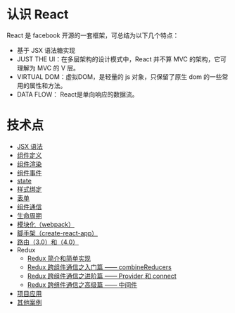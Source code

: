 # 认识 React
React 是 facebook 开源的一套框架，可总结为以下几个特点：
- 基于 JSX 语法糖实现
- JUST THE UI：在多层架构的设计模式中，React 并不算 MVC 的架构，它可理解为 MVC 的 V 层。
- VIRTUAL DOM：虚拟DOM，是轻量的 js 对象，只保留了原生 dom 的一些常用的属性和方法。
- DATA FLOW： React是单向响应的数据流。

# 技术点
- [JSX 语法](https://github.com/wscats/react-tutorial/tree/master/react/jsx)
- [组件定义](https://github.com/wscats/react-tutorial/tree/master/react/component/src/define)
- [组件渲染](https://github.com/wscats/react-tutorial/tree/master/react/component/src/render)
- [组件事件](https://github.com/wscats/react-tutorial/tree/master/react/component/src/event)
- [state](https://github.com/wscats/react-tutorial/tree/master/react/component/src/state)
- [样式绑定](https://github.com/wscats/react-tutorial/tree/master/react/component/src/style)
- [表单](https://github.com/wscats/react-tutorial/tree/master/react/component/src/form)
- [组件通信](https://github.com/wscats/react-tutorial/tree/master/react/component/src/communication)
- [生命周期](https://github.com/wscats/react-tutorial/tree/master/react/component/src/lifecycle)
- [模块化（webpack）](https://github.com/wscats/react-tutorial/tree/master/react/webpack)
- [脚手架（create-react-app）](https://github.com/wscats/react-tutorial/tree/master/react/create-react-app)
- [路由（3.0）](https://github.com/wscats/react-tutorial/tree/master/react/router)[和（4.0）](https://github.com/wscats/react-tutorial/tree/master/react/router4)
- Redux
    - [Redux 简介和简单实现](https://github.com/wscats/react-tutorial/tree/master/react/redux)
    - [Redux 跨组件通信之入门篇 —— combineReducers](https://github.com/wscats/react-tutorial/tree/master/react/redux/combineReducers)
    - [Redux 跨组件通信之进阶篇 —— Provider 和 connect](https://github.com/wscats/react-tutorial/tree/master/react/redux/connetProvider)
    - [Redux 跨组件通信之高级篇 —— 中间件](https://github.com/wscats/react-tutorial/tree/master/react/redux/middleware)
- [项目应用](https://wscats.github.io/react-tutorial/react/reactERP/index.html#/login)
- [其他案例](https://github.com/Wscats/react-tutorial/blob/master/CASE.md)